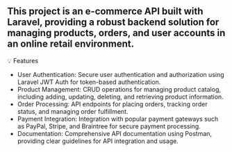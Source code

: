## This project is an e-commerce API built with Laravel, providing a robust backend solution for managing products, orders, and user accounts in an online retail environment.

<aside>
💡 Features

</aside>

- User Authentication: Secure user authentication and authorization using Laravel JWT Auth for token-based authentication.
- Product Management: CRUD operations for managing product catalog, including adding, updating, deleting, and retrieving product information.
- Order Processing: API endpoints for placing orders, tracking order status, and managing order fulfillment.
- Payment Integration: Integration with popular payment gateways such as PayPal, Stripe, and Braintree for secure payment processing.
- Documentation: Comprehensive API documentation using Postman, providing clear guidelines for API integration and usage.
